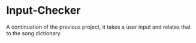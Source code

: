 # Input-Checker
A continuation of the previous project, it takes a user input and relates that to the song dictionary
